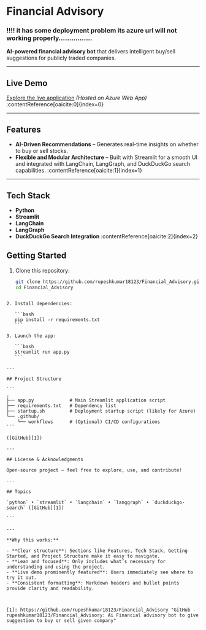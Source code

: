 
# Financial Advisory
### !!!! it has some deployment problem its azure url will not working properly................
**AI-powered financial advisory bot** that delivers intelligent buy/sell suggestions for publicly traded companies.

---

## Live Demo

[Explore the live application](https://ai-financial-advisory-crchgje8bsb5chhg.centralindia-01.azurewebsites.net/) *(Hosted on Azure Web App)* :contentReference[oaicite:0]{index=0}

---

## Features

- **AI-Driven Recommendations** – Generates real-time insights on whether to buy or sell stocks.
- **Flexible and Modular Architecture** – Built with Streamlit for a smooth UI and integrated with LangChain, LangGraph, and DuckDuckGo search capabilities. :contentReference[oaicite:1]{index=1}

---

## Tech Stack

- **Python**
- **Streamlit**
- **LangChain**
- **LangGraph**
- **DuckDuckGo Search Integration** :contentReference[oaicite:2]{index=2}



## Getting Started

1. Clone this repository:
   ```bash
   git clone https://github.com/rupeshkumar18123/Financial_Advisory.git
   cd Financial_Advisory
````

2. Install dependencies:

   ```bash
   pip install -r requirements.txt
   ```

3. Launch the app:

   ```bash
   streamlit run app.py
   ```

---

## Project Structure

```
.
├── app.py             # Main Streamlit application script
├── requirements.txt   # Dependency list
├── startup.sh         # Deployment startup script (likely for Azure)
└── .github/
    └── workflows      # (Optional) CI/CD configurations
```

([GitHub][1])

---

## License & Acknowledgments

Open-source project — feel free to explore, use, and contribute!

---

## Topics

`python` • `streamlit` • `langchain` • `langgraph` • `duckduckgo-search` ([GitHub][1])

```

---

**Why this works:**

- **Clear structure**: Sections like Features, Tech Stack, Getting Started, and Project Structure make it easy to navigate.
- **Lean and focused**: Only includes what’s necessary for understanding and using the project.
- **Live demo prominently featured**: Users immediately see where to try it out.
- **Consistent formatting**: Markdown headers and bullet points provide clarity and readability.



[1]: https://github.com/rupeshkumar18123/Financial_Advisory "GitHub - rupeshkumar18123/Financial_Advisory: Ai Financial advisory bot to give suggestion to buy or sell given company"
